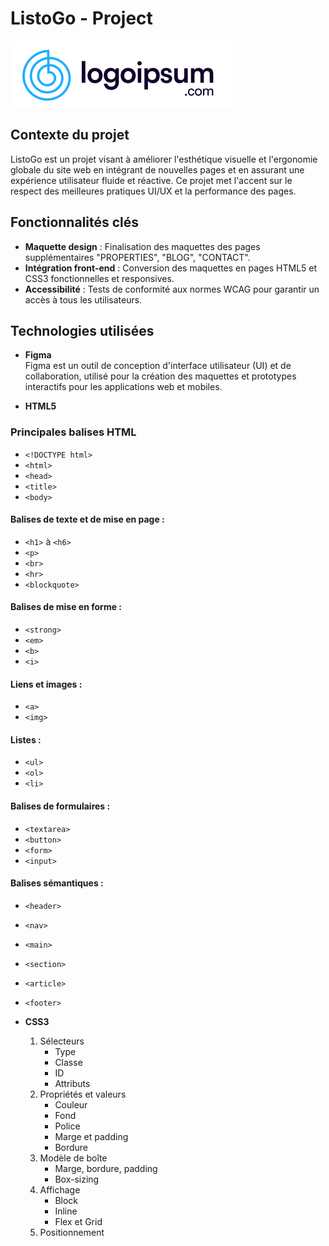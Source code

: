 # ListoGo - Project

 ![Logo de ListoGo](images/Logo.webp)

## Contexte du projet

ListoGo est un projet visant à améliorer l'esthétique visuelle et l'ergonomie globale du site web en intégrant de nouvelles pages et en assurant une expérience utilisateur fluide et réactive. Ce projet met l'accent sur le respect des meilleures pratiques UI/UX et la performance des pages.

## Fonctionnalités clés
- **Maquette design** : Finalisation des maquettes des pages supplémentaires "PROPERTIES", "BLOG", "CONTACT".
- **Intégration front-end** : Conversion des maquettes en pages HTML5 et CSS3 fonctionnelles et responsives.
- **Accessibilité** : Tests de conformité aux normes WCAG pour garantir un accès à tous les utilisateurs.

## Technologies utilisées
- **Figma**  
  Figma est un outil de conception d'interface utilisateur (UI) et de collaboration, utilisé pour la création des maquettes et prototypes interactifs pour les applications web et mobiles.

- **HTML5**  

### Principales balises HTML
- `<!DOCTYPE html>`
- `<html>` 
- `<head>` 
- `<title>` 
- `<body>` 

#### Balises de texte et de mise en page :
- `<h1>` à `<h6>`
- `<p>` 
- `<br>` 
- `<hr>` 
- `<blockquote>`

#### Balises de mise en forme :
- `<strong>` 
- `<em>` 
- `<b>` 
- `<i>`

#### Liens et images :
- `<a>` 
- `<img>`

#### Listes :
- `<ul>` 
- `<ol>` 
- `<li>` 

#### Balises de formulaires :
- `<textarea>`
- `<button>` 
- `<form>`
- `<input>`

#### Balises sémantiques :
- `<header>`
- `<nav>`
- `<main>`
- `<section>` 
- `<article>` 
- `<footer>`

- **CSS3**  
  1. Sélecteurs
     - Type
     - Classe 
     - ID 
     - Attributs 
  2. Propriétés et valeurs
     - Couleur 
     - Fond
     - Police 
     - Marge et padding 
     - Bordure
  3. Modèle de boîte
     - Marge, bordure, padding 
     - Box-sizing 
  4. Affichage
     - Block 
     - Inline
     - Flex et Grid 
  5. Positionnement
